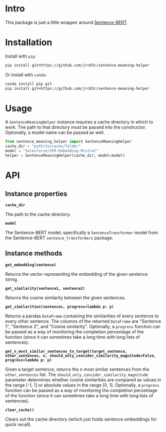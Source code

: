 # Intro

This package is just a little wrapper around [Sentence-BERT](https://www.sbert.net/).

# Installation

Install with `pip`:

```bash
pip install git+https://github.com/jrc03c/sentence-meaning-helper
```

Or install with `conda`:

```bash
conda install pip git
pip install git+https://github.com/jrc03c/sentence-meaning-helper
```

# Usage

A `SentenceMeaningHelper` instance requires a cache directory in which to work. The path to that directory must be passed into the constructor. Optionally, a model name can be passed as well.

```python
from sentence_meaning_helper import SentenceMeaningHelper
cache_dir = "path/to/cache/folder"
model = "Salesforce/SFR-Embedding-Mistral"
helper = SentenceMeaningHelper(cache_dir, model=model)
```

# API

## Instance properties

**`cache_dir`**

The path to the cache directory.

**`model`**

The Sentence-BERT model; specifically a `SentenceTransformer` model from the Sentence-BERT `sentence_transformers` package.

## Instance methods

**`get_embedding(sentence)`**

Returns the vector representing the embedding of the given sentence string.

**`get_similarity(sentence1, sentence2)`**

Returns the cosine similarity between the given sentences.

**`get_similarities(sentences, progress=lambda p: p)`**

Returns a pandas `DataFrame` containing the similarities of every sentence to every other sentence. The columns of the returned `DataFrame` are "Sentence 1", "Sentence 2", and "Cosine similarity". Optionally, a `progress` function can be passed as a way of monitoring the completion percentage of the function (since it can sometimes take a long time with long lists of sentences).

**`get_n_most_similar_sentences_to_target(target_sentence, other_sentences, n, should_only_consider_similarity_magnitude=False, progress=lambda p: p)`**

Given a target sentence, returns the _n_ most similar sentences from the `other_sentences` list. The `should_only_consider_similarity_magnitude` parameter determines whether cosine similarities are compared as values in the range [-1, 1] or absolute values in the range [0, 1]. Optionally, a `progress` function can be passed as a way of monitoring the completion percentage of the function (since it can sometimes take a long time with long lists of sentences).

**`clear_cache()`**

Clears out the cache directory (which just holds sentence embeddings for quick recall).
